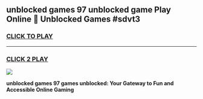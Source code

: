 
## unblocked games 97 unblocked game Play Online 👋 Unblocked Games #sdvt3
<h3>
<a href="https://premium.freeplayer.one?title=unblocked_games_97&ref=21F">CLICK TO PLAY</a></h3>
<hr>

<h3>
<a href="https://premium.freeplayer.one?title=unblocked_games_97&ref=21F">CLICK 2 PLAY</a>
  
</h3>

<a href="https://premium.freeplayer.one?title=unblocked_games_97&ref=21F/"><img src="https://clearcache.store/games.png"></a>


**unblocked games 97 games unblocked: Your Gateway to Fun and Accessible Online Gaming**

